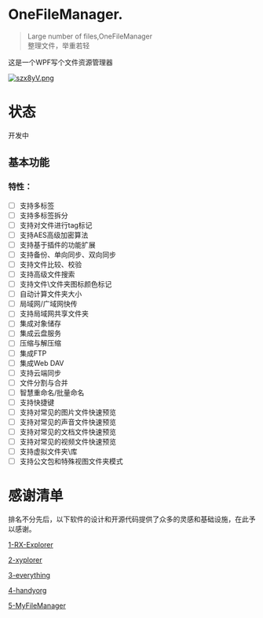 # OneFileManager.
> Large number of files,OneFileManager  
> 整理文件，举重若轻

这是一个WPF写个文件资源管理器

[![szx8yV.png](https://s3.ax1x.com/2021/01/27/szx8yV.png)](https://imgchr.com/i/szx8yV)

# 状态

开发中

## 基本功能



### 特性：

- [ ] 支持多标签
- [ ] 支持多标签拆分
- [ ] 支持对文件进行tag标记
- [ ] 支持AES高级加密算法
- [ ] 支持基于插件的功能扩展
- [ ] 支持备份、单向同步、双向同步
- [ ] 支持文件比较、校验
- [ ] 支持高级文件搜索
- [ ] 支持文件\文件夹图标颜色标记
- [ ] 自动计算文件夹大小
- [ ] 局域网/广域网快传
- [ ] 支持局域网共享文件夹
- [ ] 集成对象储存
- [ ] 集成云盘服务
- [ ] 压缩与解压缩
- [ ] 集成FTP
- [ ] 集成Web DAV
- [ ] 支持云端同步
- [ ] 文件分割与合并
- [ ] 智慧重命名/批量命名
- [ ] 支持快捷键
- [ ] 支持对常见的图片文件快速预览
- [ ] 支持对常见的声音文件快速预览
- [ ] 支持对常见的文档文件快速预览
- [ ] 支持对常见的视频文件快速预览
- [ ] 支持虚拟文件夹\库
- [ ] 支持公文包和特殊视图文件夹模式

# 感谢清单

排名不分先后，以下软件的设计和开源代码提供了众多的灵感和基础设施，在此予以感谢。

[1-RX-Explorer](https://github.com/zhuxb711/RX-Explorer)

[2-xyplorer](http://www.xyplorer.com/)

[3-everything](https://www.voidtools.com/zh-cn/)

[4-handyorg](https://handyorg.github.io/handycontrol/quick_start/)

[5-MyFileManager](https://github.com/Yuziquan/MyFileManager)

